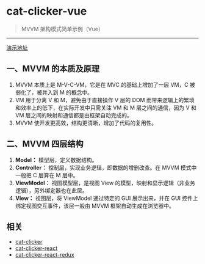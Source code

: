 # cat-clicker-vue

> MVVM 架构模式简单示例（Vue）

----

[演示地址](https://wingmeng.github.io/cat-clicker-vue/dist/)

## 一、MVVM 的本质及原理

1. MVVM 本质上是 M-V-C-VM，它是在 MVC 的基础上增加了一层 VM，C 被弱化了，被并入到 M 的概念中。
2. VM 用于分离 V 和 M，避免由于直接操作 V 层的 DOM 而带来逻辑上的繁琐和效率上的低下，在实际开发中只需关注 VM 和 M 层之间的通信，因为 V 和 VM 层之间的映射和通信都是由框架自动完成的。
3. MVVM 使开发更高效，结构更清晰，增加了代码的复用性。

## 二、MVVM 四层结构

1. **Model：** 模型层，定义数据结构。
2. **Controller：** 控制层，实现业务逻辑，即数据的增删改查。在 MVVM 模式中一般把 C 层算在 M 层中。
3. **ViewModel：** 视图模型层，是视图 View 的模型，映射和显示逻辑（非业务逻辑），另外绑定器也在此层。
4. **View：** 视图层，将 ViewModel 通过特定的 GUI 展示出来，并在 GUI 控件上绑定视图交互事件，该层一般由 MVVM 框架自动生成在浏览器中。

## 相关

- [cat-clicker](https://github.com/wingmeng/cat-clicker)
- [cat-clicker-react](https://github.com/wingmeng/cat-clicker-react)
- [cat-clicker-react-redux](https://github.com/wingmeng/cat-clicker-react-redux)
